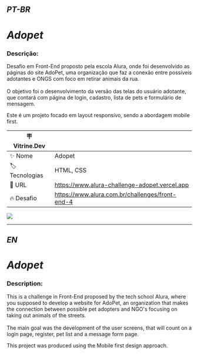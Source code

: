 ## *PT-BR*

# ***Adopet***

### Descrição:

Desafio em Front-End proposto pela escola Alura, onde foi desenvolvido as páginas do site AdoPet, uma organização que faz a conexão entre possíveis adotantes e ONGS com foco em retirar animais da rua.<br><br>
O objetivo foi o desenvolvimento da versão das telas do usuário adotante, que contará com página de login, cadastro, lista de pets e formulário de mensagem.

Este é um projeto focado em layout responsivo, sendo a abordagem mobile first.

| :placard: Vitrine.Dev |     |
| -------------  | --- |
| :sparkles: Nome        | Adopet
| :label: Tecnologias | HTML, CSS
| :rocket: URL         | https://www.alura-challenge-adopet.vercel.app
| :fire: Desafio     | https://www.alura.com.br/challenges/front-end-4

<!-- Inserir imagem com a #vitrinedev ao final do link -->
![](https://github.com/LeandroPOliveira/Alura-Challenge/blob/main/Desktop%20-%20Inicial.png#vitrinedev)

---

## *EN*

# ***Adopet***

### Description:

This is a challenge in Front-End proposed by the tech school Alura, where you supposed to develop a website for AdoPet, an organization that makes the connection between possible pet adopters and NGO's focusing on taking out animals of the streets.<br><br>
The main goal was the development of the user screens, that will count on a login page, register, pet list and a message form page. 

This project was produced using the Mobile first design approach.
